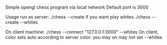 Simple opengl chess program via local network
Default port is 3000

Usage run as server: ./chess --create
if you want play whites ./chess --create --whites

On client machine: ./chess --connect "127.0.0.1:3000" --whites
On client, color sets auto according to server color. you may on may not set --whites